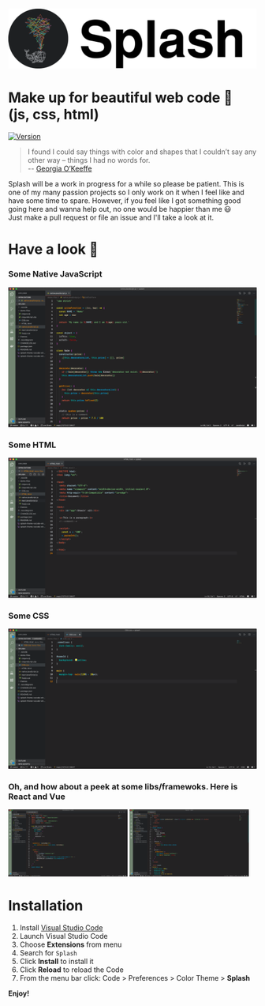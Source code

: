 ![Splash logo](splash-theme-vscode-whale-text.png)


# Make up for beautiful web code 💄 (js, css, html)

[![Version](https://vsmarketplacebadge.apphb.com/version/Jonas.splash.svg)](https://marketplace.visualstudio.com/items?itemName=Jonas.splash)

> I found I could say things with color and shapes that I couldn’t say any other way – things I had no words for.\
> --  [Georgia O’Keeffe](https://en.wikipedia.org/wiki/Georgia_O%27Keeffe)

Splash will be a work in progress for a while so please be patient. This is one of my many passion projects so I only work on it when I feel like and have some time to spare. However, if you feel like I got something good going here and wanna help out, no one would be happier than me 😃 \
Just make a pull request or file an issue and I'll take a look at it.

# Have a look 👀
### Some Native JavaScript
![nativeJavaScript](demo-images/nativeJavaScript.png)

### Some HTML
![HTML](demo-images/HTML.png)

### Some CSS
![CSS](demo-images/CSS.png)

### Oh, and how about a peek at some libs/framewoks. Here is React and Vue
<span>
  <img src="https://github.com/jjojo/Splash/blob/master/demo-images/reactJavaScript.png?raw=true" width="48%" /> 
  <img src="https://github.com/jjojo/Splash/blob/master/demo-images/Vuejs.png?raw=true" width="48%" />
</span>


# Installation

1.  Install [Visual Studio Code](https://code.visualstudio.com/)
2.  Launch Visual Studio Code
3.  Choose **Extensions** from menu
4.  Search for `Splash`
5.  Click **Install** to install it
6.  Click **Reload** to reload the Code
7.  From the menu bar click: Code > Preferences > Color Theme > **Splash**

**Enjoy!**

